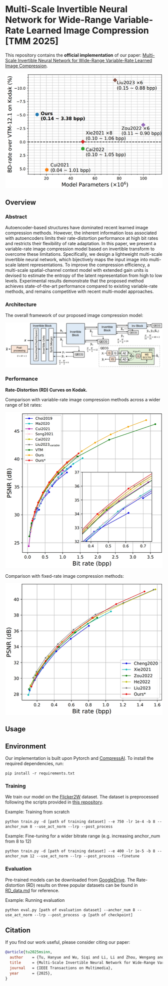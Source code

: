 # Multi-Scale Invertible Neural Network for Wide-Range Variable-Rate Learned Image Compression [TMM 2025]

This repository contains the **official implementation** of our paper:  [Multi-Scale Invertible Neural Network for Wide-Range Variable-Rate Learned Image Compression](https://arxiv.org/abs/2503.21284).

![](assets/bd-rate.png)

## Overview

### Abstract

Autoencoder-based structures have dominated recent learned image compression methods. However, the inherent information loss associated with autoencoders limits their rate-distortion performance at high bit rates and restricts their flexibility of rate adaptation. In this paper, we present a variable-rate image compression model based on invertible transform to overcome these limitations. Specifically, we design a lightweight multi-scale invertible neural network, which bijectively maps the input image into multi-scale latent representations. To improve the compression efficiency, a multi-scale spatial-channel context model with extended gain units is devised to estimate the entropy of the latent representation from high to low levels. Experimental results demonstrate that the proposed method achieves state-of-the-art performance compared to existing variable-rate methods, and remains competitive with recent multi-model approaches. 

### Architecture

The overall framework of our proposed image compression model:

![](assets/msinn_arch.png)

### Performance

**Rate-Distortion (RD) Curves on Kodak.**

Comparison with variable-rate image compression methods across a wider range of bit rates:

![](assets/kodak_wider.png)


Comparison with fixed-rate image compression methods:

![](assets/kodak.png)

## Usage

## Environment

Our implementation is built upon Pytorch and [CompressAI](https://github.com/InterDigitalInc/CompressAI). To install the required dependencies, run:

```
pip install -r requirements.txt
```

### Training

We train our model on the [Flicker2W](https://github.com/liujiaheng/CompressionData) dataset. The dataset is preprocessed following the scripts provided in [this repository](https://github.com/xyq7/InvCompress/tree/main/codes/scripts).

Example: Training from scratch
```
python train.py -d [path of training dataset] --e 750 -lr 1e-4 -b 8 --anchor_num 8 --use_act_norm --lrp --post_process
```
Example: Fine-tuning for a wider bitrate range (e.g. increasing anchor_num from 8 to 12)
```
python train.py -d [path of training dataset] --e 400 -lr 1e-5 -b 8 --anchor_num 12 --use_act_norm --lrp --post_process --finetune
```

### Evaluation

Pre-trained models can be downloaded from [GoogleDrive](https://drive.google.com/drive/folders/1ayRaCPZ9krHEUMDv0ER8e0YW-KqyHJGo?usp=sharing). The Rate-distortion (RD) results on three popular datasets can be found in [RD_data.md](./RD_data.md) for reference.

Example: Running evaluation
```
python eval.py [path of evaluation dataset] --anchor_num 8 --use_act_norm --lrp --post_process -p [path of checkpoint]
```

## Citation
If you find our work useful, please consider citing our paper:
```bibtex
@article{tu2025msinn,
  author    = {Tu, Hanyue and Wu, Siqi and Li, Li and Zhou, Wengang and Li, Houqiang},
  title     = {Multi-Scale Invertible Neural Network for Wide-Range Variable-Rate Learned Image Compression},
  journal   = {IEEE Transactions on Multimedia},
  year      = {2025},
}
```








